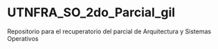 # UTNFRA_SO_2do_Parcial_gil
Repositorio para el recuperatorio del parcial de Arquitectura y Sistemas Operativos
